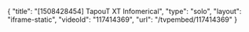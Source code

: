 {
    "title": "[1508428454] TapouT XT Infomerical",
    "type": "solo",
    "layout": "iframe-static",
    "videoId": "117414369",
    "url": "\/tvpembed\/117414369"
}